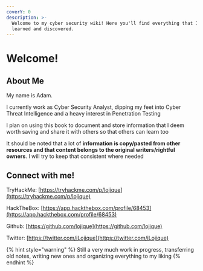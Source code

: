 ```yaml
---
coverY: 0
description: >-
  Welcome to my cyber security wiki! Here you'll find everything that I've
  learned and discovered.
---
```


# Welcome!

## About Me

My name is Adam.&#x20;

I currently work as Cyber Security Analyst, dipping my feet into Cyber Threat Intelligence and a heavy interest in Penetration Testing

I plan on using this book to document and store information that I deem worth saving and share it with others so that others can learn too

It should be noted that a lot of **information is copy/pasted from other resources and that content belongs to the original writers/rightful owners**. I will try to keep that consistent where needed

## Connect with me!

TryHackMe: [https://tryhackme.com/p/lojique](https://tryhackme.com/p/lojique)

HackTheBox: [https://app.hackthebox.com/profile/68453](https://app.hackthebox.com/profile/68453)

Github: [https://github.com/lojique](https://github.com/lojique)

Twitter: [https://twitter.com/iLojique](https://twitter.com/iLojique)

{% hint style="warning" %}
Still a very much work in progress, transferring old notes, writing new ones and organizing everything to my liking
{% endhint %}
